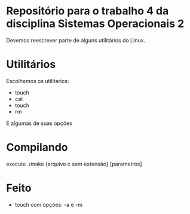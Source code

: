 # Repositório para o trabalho 4 da disciplina Sistemas Operacionais 2

Devemos reescrever parte de alguns utilitários do Linux.

# Utilitários

Escolhemos os utilitarios:

- touch
- cat
- touch
- rm

E algumas de suas opções

# Compilando

execute ./make {arquivo c sem extensão} [parametros]

# Feito

- touch com opções: -a e -m
